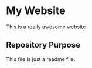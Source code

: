 # My Website

This is a really awesome website

## Repository Purpose

This file is just a readme file.
